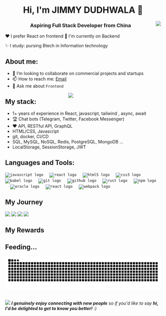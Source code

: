 <!--
**taozhi8833998/taozhi8833998** is a ✨ _special_ ✨ repository because its `README.md` (this file) appears on your GitHub profile.

Here are some ideas to get you started:

- 🔭 I’m currently working on ...
- 🌱 I’m currently learning ...
- 👯 I’m looking to collaborate on ...
- 🤔 I’m looking for help with ...
- 💬 Ask me about ...
- 📫 How to reach me: ...
- 😄 Pronouns: ...
- ⚡ Fun fact: ...
-->

<h1 align="center">Hi, I'm JIMMY DUDHWALA 👋 </h1>
<img align="right" src="https://visitor-badge.laobi.icu/badge?page_id=JimmyDudhwala.JimmyDudhwala&left_color=royalblue&right_color=black"  />
<h3 align="center">Aspiring Full Stack Developer from China </h3>

❤️ I prefer React on frontend 
🤔 I'm currently on Backend

✨ I study: pursing Btech in Information technology 



## About me:
<!-- - 😄 Fun fact: I'm a Java develope before, worked in IBM -->
- 🔭 I’m looking to collaborate on commercial projects and startups
- 📫 How to reach me: [Email](jimmyfreelance25@gmail.com)
- 💬 Ask me about `Frontend` 

<img align="right" src="https://octodex.github.com/images/welcometocat.png" width="300">

## My stack:
- 1+ years of experience in React, javascript, tailwind , async, await
- 🏆 Chat bots (Telegram, Twitter, Facebook Messenger)
- ❤️ API, RESTful API, GraphQL
- HTML/CSS, Javascript
- git, docker, CI/CD
- SQL, MySQL, NoSQL, Redis, PostgreSQL, MongoDB ...
- LocalStorage, SessionStorage, JWT

## Languages and Tools:
<div align="left">
 <code><img src="https://cdn.jsdelivr.net/gh/devicons/devicon/icons/javascript/javascript-original.svg" height="30" alt="javascript logo"  /></code>
  <img width="12" />
  <code><img src="https://cdn.jsdelivr.net/gh/devicons/devicon/icons/react/react-original.svg" height="30" alt="react logo"  /></code>
  <img width="12" />
  <code><img src="https://cdn.jsdelivr.net/gh/devicons/devicon/icons/html5/html5-original.svg" height="30" alt="html5 logo"  /></code>
  <img width="12" />
  <code><img src="https://cdn.jsdelivr.net/gh/devicons/devicon/icons/css3/css3-original.svg" height="30" alt="css3 logo"  /></code>
  <img width="12" />
  <code><img src="https://cdn.jsdelivr.net/gh/devicons/devicon/icons/babel/babel-original.svg" height="30" alt="babel logo"  /></code>
  <img width="12" />
  <code><img src="https://cdn.jsdelivr.net/gh/devicons/devicon/icons/git/git-original.svg" height="30" alt="git logo"  /></code>
  <img width="12" />
  <code><img src="https://skillicons.dev/icons?i=github" height="30" alt="github logo"  /></code>
  <img width="12" />
  <code><img src="https://skillicons.dev/icons?i=rust" height="30" alt="rust logo"  /></code>
  <img width="12" />
  <code><img src="https://cdn.jsdelivr.net/gh/devicons/devicon/icons/npm/npm-original-wordmark.svg" height="30" alt="npm logo"  /></code>
  <img width="12" />
  <code><img src="https://cdn.simpleicons.org/oracle/F80000" height="30" alt="oracle logo"  /></code>
  <img width="12" />
  <!--   <img width="12" /> -->
  <!-- <code><img src="https://img.shields.io/badge/Socket.io-010101?logo=socketdotio&logoColor=white&style=for-the-badge" height="30" alt="socketio logo"  /></code> -->
  <code><img src="https://cdn.jsdelivr.net/gh/devicons/devicon/icons/react/react-original.svg" height="30" alt="react logo"  /></code>
  <img width="12" />
  <code><img src="https://cdn.jsdelivr.net/gh/devicons/devicon/icons/webpack/webpack-original.svg" height="30" alt="webpack logo"  /></code>
</div>


## My Journey
<div>
  <img width="440px" src="https://github-readme-stats.vercel.app/api?username=JimmyDudhwala&show_icons=true&theme=onedark">
  <img width="385px" src="https://github-readme-stats.anuraghazra1.vercel.app/api/top-langs/?username=JimmyDudhwala&layout=compact&theme=onedark" />
  <img width="440px" src="https://github-readme-activity-graph.vercel.app/graph?username=JimmyDudhwala&theme=github">
  <img width="385px" src="https://github-readme-streak-stats.herokuapp.com/?user=JimmyDudhwala&theme=onedark" />
</div>

## My Rewards
<!--[![Trophies](https://github-profile-trophy.vercel.app/?username=JimmyDudhwala&theme=onedark)](https://github.com/ryo-ma/github-profile-trophy)-->

## Feeding...
![Snake animation](https://raw.githubusercontent.com/JimmyDudhwala/JimmyDudhwala/output/github-contribution-grid-snake-dark.svg)

##
<img src="https://media.giphy.com/media/LnQjpWaON8nhr21vNW/giphy.gif" width="60"> <em><b>I genuinely enjoy connecting with new people</b> so if you'd like to say <b>hi, I'd be delighted to get to know you better!</b> :)</em>
